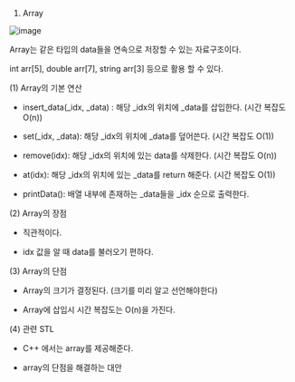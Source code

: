 1. Array

![image](https://github.com/hyul77/hyul-dictionary/assets/100561170/412e6856-0b7f-4239-8073-5b8d40423277)


Array는 같은 타입의 data들을 연속으로 저장할 수 있는 자료구조이다.

int arr[5], double arr[7], string arr[3] 등으로 활용 할 수 있다.



(1) Array의 기본 연산 

- insert_data(_idx, _data) : 해당 _idx의 위치에 _data를 삽입한다. (시간 복잡도 O(n))

- set(_idx, _data): 해당 _idx의 위치에 _data를 덮어쓴다. (시간 복잡도 O(1))

- remove(idx): 해당 _idx의 위치에 있는 data를 삭제한다. (시간 복잡도 O(n))

- at(idx): 해당 _idx의 위치에 있는 _data를 return 해준다. (시간 복잡도 O(1))

- printData(): 배열 내부에 존재하는 _data들을 _idx 순으로 출력한다. 



(2) Array의 장점

- 직관적이다.

- idx 값을 알 때 data를 불러오기 편하다.




(3) Array의 단점

- Array의 크기가 결정된다. (크기를 미리 알고 선언해야한다)

- Array에 삽입시 시간 복잡도는 O(n)을 가진다.



(4) 관련 STL

- C++ 에서는 array를 제공해준다. 

- array의 단점을 해결하는 대안
